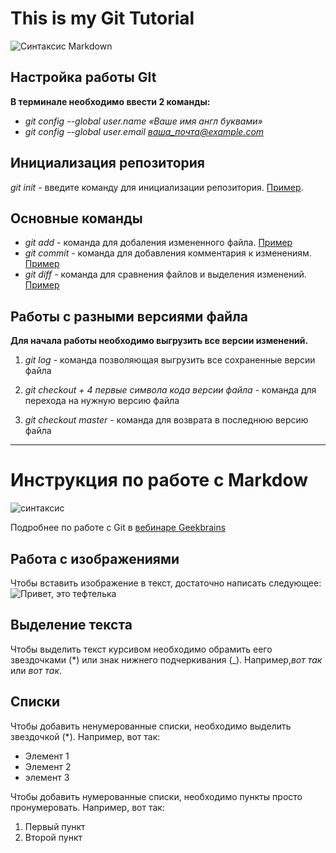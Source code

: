 # This is my Git Tutorial
![Синтаксис Markdown](https://upload.wikimedia.org/wikipedia/commons/thumb/e/e0/Git-logo.svg/300px-Git-logo.svg.png)
## Настройка работы GIt

**В терминале необходимо ввести 2 команды:**

* *git config --global user.name «Ваше имя англ буквами»*
* *git config --global user.email ваша_почта@example.com*

## Инициализация репозитория

*git init* - введите команду для инициализации репозитория. [Пример](https://disk.yandex.ru/i/95GBPMqle8cEEg).

## Основные команды 

* *git add* - команда для добаления измененного файла. [Пример](https://disk.yandex.ru/i/61hn8TJGNH7uZQ)
* *git commit* - команда для добавления комментария к изменениям. [Пример](https://disk.yandex.ru/i/l8HMpTNoKe5SFw)
* *git diff* - команда для сравнения файлов и выделения изменений. [Пример](https://disk.yandex.ru/i/4BaIDClDhzaJBw)



## Работы с разными версиями файла

**Для начала работы необходимо выгрузить все версии изменений.**

1. *git log* - команда позволяющая выгрузить все сохраненные версии файла

2. *git checkout + 4 первые символа кода версии файла* - команда для перехода на нужную версию файла

3. *git checkout master* - команда для возврата в последнюю версию файла

___

# Инструкция по работе с Markdow

![синтаксис](https://miro.medium.com/max/1400/1*KoGFSzHVSnX2bbLxR_oIvA.png)

Подробнее по работе с Git в [вебинаре Geekbrains](https://youtu.be/y18UF-qXMoE)

## Работа с изображениями

Чтобы вставить изображение в текст, достаточно написать следующее:
![Привет, это тефтелька](cat.jpg)


## Выделение текста

Чтобы выделить текст курсивом необходимо обрамить еего звездочками (*) или знак нижнего подчеркивания (_). Например,*вот так* или _вот так_.

## Списки

Чтобы добавить ненумерованные списки, необходимо выделить звездочкой (*).
Например, вот так:
* Элемент 1
* Элемент 2
* элемент 3

Чтобы добавить нумерованные списки, необходимо пункты просто пронумеровать.
Например, вот так:
1. Первый пункт
2. Второй пункт
